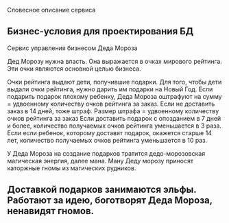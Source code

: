 Словесное описание сервиса

Бизнес-условия для проектирования БД
---
Сервис управления бизнесом Деда Мороза

Дед Морозу нужна власть.
Она выражается в очках мирового рейтинга.
Эти очки являются основной целью бизнеса.

Очки рейтинга выдают дети, получившие подарки.
Для того, чтобы дети выдали очки рейтинга, нужно дарить им подарки на Новый Год.
Если подарить подарок плохому ребенку, Деда Мороза оштрафуют на сумму = удвоенному количеству очков рейтинга за заказ.
Если не доставить заказ в 14 дней, тоже штраф. Размер штрафа = удвоенному количеству очков рейтинга за заказ
Если доставить подарок с опозданием в 7 дней и более, количество получаемых очков рейтинга уменьшается в 3 раза.
Если если ребенок, которому доставят подарок, окажется старше 14 лет, количество получаемых очков рейтинга уменьшается в 10 раз.

У Деда Мороза на создание подарков тратится дедо-морозовская магическая энергия, далее мана.
Ману Деду морозу приносят каторжные гномы из магических рудников.

Доставкой подарков занимаются эльфы. Работают за идею, боготворят Деда Мороза, ненавидят гномов.
--
